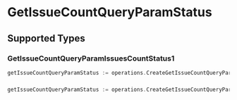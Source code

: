 # GetIssueCountQueryParamStatus


## Supported Types

### GetIssueCountQueryParamIssuesCountStatus1

```go
getIssueCountQueryParamStatus := operations.CreateGetIssueCountQueryParamStatusGetIssueCountQueryParamIssuesCountStatus1(operations.GetIssueCountQueryParamIssuesCountStatus1{/* values here */})
```

### 

```go
getIssueCountQueryParamStatus := operations.CreateGetIssueCountQueryParamStatusArrayOfgetIssueCountQueryParamIssuesCountStatus2([]operations.GetIssueCountQueryParamIssuesCountStatus2{/* values here */})
```

